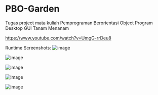 # PBO-Garden
Tugas project mata kuliah Pemprograman Berorientasi Object
Program Desktop GUI Tanam Menanam

https://www.youtube.com/watch?v=UmgG-rrDeu8

Runtime Screenshots:
![image](https://github.com/uki-hub/PBO-Garden/assets/55081130/5dfdc74d-076f-40b9-978b-9db9fd3f6275)

![image](https://github.com/uki-hub/PBO-Garden/assets/55081130/99d1cd98-b5d0-435b-a070-c3b8d6d6c471)

![image](https://github.com/uki-hub/PBO-Garden/assets/55081130/e4501446-8943-4d9d-9111-face7fbb4184)

![image](https://github.com/uki-hub/PBO-Garden/assets/55081130/021e0004-6a7f-46ce-a247-a6433e43293a)

![image](https://github.com/uki-hub/PBO-Garden/assets/55081130/fde51626-0bb0-4f3f-9e3d-cf35976359ab)
